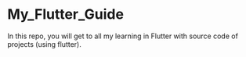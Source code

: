 # My_Flutter_Guide
In this repo, you will get to all my learning in Flutter with source code of projects (using flutter).
